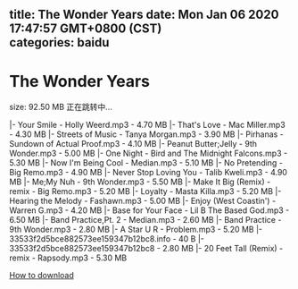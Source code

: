 
title: The Wonder Years
date: Mon Jan 06 2020 17:47:57 GMT+0800 (CST)    
categories: baidu
---

# The Wonder Years
size: 92.50 MB
 正在跳转中...
 
|- Your Smile - Holly Weerd.mp3 - 4.70 MB
|- That's Love - Mac Miller.mp3 - 4.30 MB
|- Streets of Music - Tanya Morgan.mp3 - 3.90 MB
|- Pirhanas - Sundown of Actual Proof.mp3 - 4.10 MB
|- Peanut Butter;Jelly - 9th Wonder.mp3 - 5.00 MB
|- One Night - Bird and The Midnight Falcons.mp3 - 5.30 MB
|- Now I'm Being Cool - Median.mp3 - 5.10 MB
|- No Pretending - Big Remo.mp3 - 4.90 MB
|- Never Stop Loving You - Talib Kweli.mp3 - 4.90 MB
|- Me;My Nuh - 9th Wonder.mp3 - 5.50 MB
|- Make It Big (Remix) - remix - Big Remo.mp3 - 5.20 MB
|- Loyalty - Masta Killa.mp3 - 5.20 MB
|- Hearing the Melody - Fashawn.mp3 - 5.00 MB
|- Enjoy (West Coastin') - Warren G.mp3 - 4.20 MB
|- Base for Your Face - Lil B The Based God.mp3 - 6.50 MB
|- Band Practice,Pt. 2 - Median.mp3 - 2.60 MB
|- Band Practice - 9th Wonder.mp3 - 2.80 MB
|- A Star U R - Problem.mp3 - 5.20 MB
|- 33533f2d5bce882573ee159347b12bc8.info - 40 B
|- 33533f2d5bce882573ee159347b12bc8 - 2.80 MB
|- 20 Feet Tall (Remix) - remix - Rapsody.mp3 - 5.30 MB

[How to download](https://bpcam.bemobtrk.com/go/2ceec3aa-1ca2-46d6-b9ff-aaa5c184517c?jno=3145)